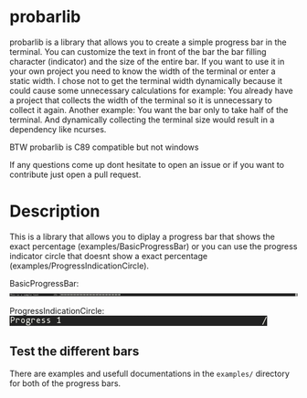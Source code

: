 # probarlib
probarlib is a library that allows you to create a simple progress bar in the terminal.
You can customize the text in front of the bar the bar filling character (indicator) and the size of the entire bar.
If you want to use it in your own project you need to know the width of the terminal or enter a static width.
I chose not to get the terminal width dynamically because it could cause some unnecessary calculations for example:
You already have a project that collects the width of the terminal so it is unnecessary to collect it again.
Another example:
You want the bar only to take half of the terminal.
And dynamically collecting the terminal size would result in a dependency like ncurses.

BTW probarlib is C89 compatible but not windows

If any questions come up dont hesitate to open an issue or if you want to contribute just open a pull request.

# Description
This is a library that allows you to diplay a progress bar that shows the exact percentage (examples/BasicProgressBar)
or you can use the progress indicator circle that doesnt show a exact percentage (examples/ProgressIndicationCircle).

BasicProgressBar:
![BasicProgressBar](images/BasicProgressBar.png)

ProgressIndicationCircle:
![ProgressIndicationCircle](images/ProgressIndicationCircle.png)

## Test the different bars

There are examples and usefull documentations in the `examples/` directory for both of the progress bars.
